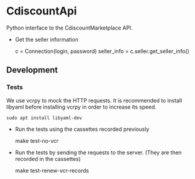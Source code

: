 # CdiscountApi

Python interface to the CdiscountMarketplace API.

* Get the seller information

    c = Connection(login, password)
    seller_info = c.seller.get_seller_info()


## Development

### Tests

We use vcrpy to mock the HTTP requests. It is recommended to install libyaml
before installing vcrpy in order to increase its speed.

    sudo apt install libyaml-dev

* Run the tests using the cassettes recorded previously

    make test-no-vcr

* Run the tests by sending the requests to the server. (They are then recorded in the cassettes)

    make test-renew-vcr-records
